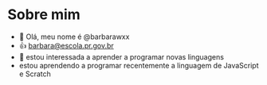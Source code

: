 # Sobre mim

- 👋 Olá, meu nome é @barbarawxx
- 👍 barbara@escola.pr.gov.br
- 🌱 estou interessada a aprender a programar novas linguagens 
- estou aprendendo a programar recentemente a linguagem de JavaScript e Scratch

<!---
barbarawxx/barbarawxx is a ✨ special ✨ repository because its `README.md` (this file) appears on your GitHub profile.
You can click the Preview link to take a look at your changes.
--->

